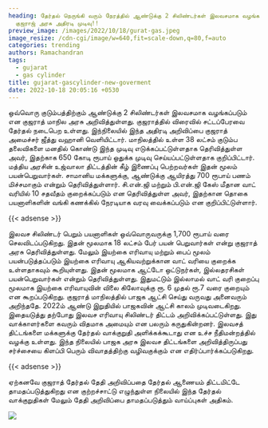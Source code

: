 ```yaml
---
heading: தேர்தல் நெருங்கி வரும் நேரத்தில் ஆண்டுக்கு 2 சிலிண்டர்கள் இலவசமாக வழங்க
  குஜராஜ் அரசு அதிரடி முடிவு!!
preview_image: /images/2022/10/18/gurat-gas.jpeg
image_resize: /cdn-cgi/image/w=640,fit=scale-down,q=80,f=auto
categories: trending
authors: Ramachandran
tags:
  - gujarat
  - gas cylinder
title: gujarat-gascylinder-new-goverment
date: 2022-10-18 20:05:16 +0530
---
```

ஒவ்வொரு குடும்பத்திற்கும் ஆண்டுக்கு 2 சிலிண்டர்கள் இலவசமாக வழங்கப்படும் என குஜராத் மாநில அரசு அறிவித்துள்ளது. குஜராத்தில் விரைவில் சட்டப்பேரவை தேர்தல் நடைபெற உள்ளது. இந்நிலையில் இந்த அதிரடி அறிவிப்பை குஜராத் அமைச்சர் ஜீத்து வஹானி வெளியிட்டார். மாநிலத்தில் உள்ள 38 லட்சம் குடும்ப தலைவிகளை மனதில் கொண்டு இந்த முடிவு எடுக்கப்பட்டுள்ளதாக தெரிவித்துள்ள அவர், இதற்காக 650 கோடி ரூபாய் ஒதுக்க முடிவு செய்யப்பட்டுள்ளதாக குறிப்பிட்டார். மத்திய அரசின் உஜ்வாலா திட்டத்தின் கீழ் இணைப்பு பெற்றவர்கள் இதன் மூலம் பயன்பெறுவார்கள். சாமானிய மக்களுக்கு, ஆண்டுக்கு ஆயிரத்து 700 ரூபாய் பணம் மிச்சமாகும் என்றும் தெரிவித்துள்ளார். சி.என்.ஜி மற்றும் பி.என்.ஜி கேஸ் மீதான வாட் வரியில் 10 சதவீதம் குறைக்கப்படும் என தெரிவித்துள்ள அவர், இதற்கான தொகை பயனாளிகளின் வங்கி கணக்கில் நேரடியாக வரவு வைக்கப்படும் என குறிப்பிட்டுள்ளார்.

{{< adsense >}}


இலவச சிலிண்டர் பெறும் பயனாளிகள் ஒவ்வொருவருக்கு 1,700 ரூபாய் வரை செலவிடப்படுகிறது. இதன் மூலமாக 18 லட்சம் பேர் பயன் பெறுவார்கள் என்று குஜராத் அரசு தெரிவித்துள்ளது. மேலும் இயற்கை எரிவாயு மற்றும் பைப் மூலம் பயன்படுத்தப்படும் இயற்கை எரிவாயு ஆகியவற்றுக்கான வாட் வரியை குறைக்க உள்ளதாகவும் கூறியுள்ளது. இதன் மூலமாக ஆட்டோ ஒட்டுநர்கள், இல்லதரசிகள் பயன்பெறுவார்கள் என்றும் தெரிவித்துள்ளது. இதுமட்டும் இல்லாமல் வாட் வரி குறைப்பு மூலமாக இயற்கை எரிவாயுவின் விலை கிலோவுக்கு ரூ. 6 முதல் ரூ.7 வரை குறையும் என கூறப்படுகிறது.
குஜராத் மாநிலத்தில் பாஜக ஆட்சி செய்து வருவது அனைவரும் அறிந்ததே. 2022ம் ஆண்டு இறுதியில் பாஜகவின் ஆட்சி காலம் முடிவடைகிறது. இதையடுத்து தற்போது இலவச எரிவாயு சிலிண்டர் திட்டம் அறிவிக்கப்பட்டுள்ளது. இது வாக்காளர்களை கவரும் விதமாக அமையும் என பலரும் கருதுகின்றனர். இலவசத் திட்டங்களை மக்களுக்கு தேர்தல் வாக்குறுதி அளிக்கக்கூடாது என உச்ச நீதிமன்றத்தில் வழக்கு உள்ளது. இந்த நிலையில் பாஜக அரசு இலவச திட்டங்களை அறிவித்திருப்பது சர்ச்சையை கிளப்பி  பெரும் விவாதத்திற்கு வழிவகுக்கும் என எதிர்ப்பார்க்கப்படுகிறது.

{{< adsense >}}


ஏற்கனவே குஜராத் தேர்தல் தேதி அறிவிப்பதை தேர்தல் ஆணையம் திட்டமிட்டே தாமதப்படுத்துகிறது என குற்றச்சாட்டு எழுந்துள்ள நிலையில் இந்த தேர்தல் வாக்குறுதிகள் மேலும் தேதி அறிவிப்பை தாமதப்படுத்தும் வாய்ப்புகள் அதிகம்.

![](/images/2022/10/18/gujarat.jpeg)